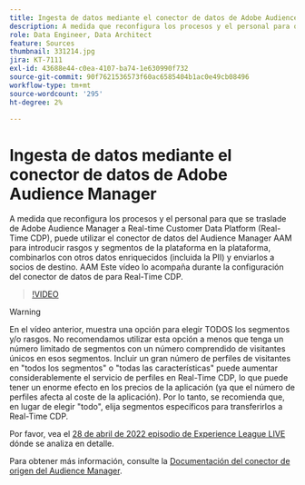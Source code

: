 ```yaml
---
title: Ingesta de datos mediante el conector de datos de Adobe Audience Manager
description: A medida que reconfigura los procesos y el personal para que se traslade de Adobe Audience Manager a Real-time Customer Data Platform, puede utilizar el conector de datos del Audience Manager AAM para incorporar características y segmentos de a la plataforma, combinarlos con otros datos enriquecidos (incluido PII) y enviarlos a socios de destino. AAM Este vídeo lo acompaña durante la configuración del conector de datos de la para Real-Time CDP.
role: Data Engineer, Data Architect
feature: Sources
thumbnail: 331214.jpg
jira: KT-7111
exl-id: 43688e44-c0ea-4107-ba74-1e630990f732
source-git-commit: 90f7621536573f60ac6585404b1ac0e49cb08496
workflow-type: tm+mt
source-wordcount: '295'
ht-degree: 2%

---
```


# Ingesta de datos mediante el conector de datos de Adobe Audience Manager

A medida que reconfigura los procesos y el personal para que se traslade de Adobe Audience Manager a Real-time Customer Data Platform (Real-Time CDP), puede utilizar el conector de datos del Audience Manager AAM para introducir rasgos y segmentos de la plataforma en la plataforma, combinarlos con otros datos enriquecidos (incluida la PII) y enviarlos a socios de destino. AAM Este vídeo lo acompaña durante la configuración del conector de datos de para Real-Time CDP.

>[!VIDEO](https://video.tv.adobe.com/v/331214/?quality=12&learn=on)

>[!WARNING]
>
>En el vídeo anterior, muestra una opción para elegir TODOS los segmentos y/o rasgos. No recomendamos utilizar esta opción a menos que tenga un número limitado de segmentos con un número comprendido de visitantes únicos en esos segmentos. Incluir un gran número de perfiles de visitantes en &quot;todos los segmentos&quot; o &quot;todas las características&quot; puede aumentar considerablemente el servicio de perfiles en Real-Time CDP, lo que puede tener un enorme efecto en los precios de la aplicación (ya que el número de perfiles afecta al coste de la aplicación). Por lo tanto, se recomienda que, en lugar de elegir &quot;todo&quot;, elija segmentos específicos para transferirlos a Real-Time CDP.
>
>Por favor, vea el [28 de abril de 2022 episodio de Experience League LIVE](https://experienceleague.adobe.com/docs/experience-league-live-events/events/episodes/exl-live-episode-04-28-22.html?lang=es) dónde se analiza en detalle.

Para obtener más información, consulte la [Documentación del conector de origen del Audience Manager](https://experienceleague.adobe.com/docs/experience-platform/sources/connectors/adobe-applications/audience-manager.html).
